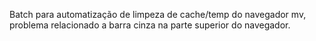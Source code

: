 Batch para automatização de limpeza de cache/temp do navegador mv, problema relacionado a barra cinza na parte superior do navegador.
